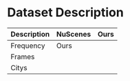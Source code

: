 # Dataset Description
| Description | NuScenes | Ours |
|-------------|------|------|
| Frequency   | Ours |      |
| Frames      |      |      |
 | Citys|||   